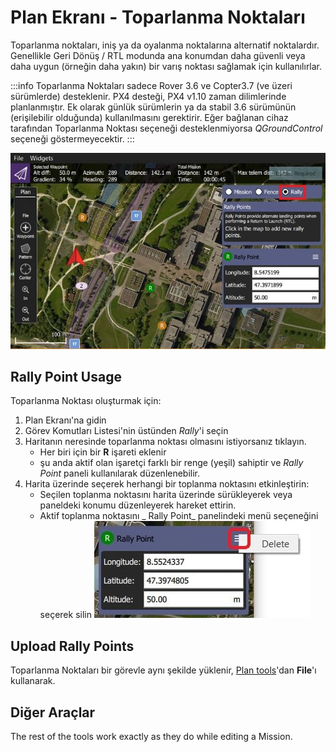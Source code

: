 # Plan Ekranı - Toparlanma Noktaları

Toparlanma noktaları, iniş ya da oyalanma noktalarına alternatif noktalardır.
Genellikle Geri Dönüş / RTL modunda ana konumdan daha güvenli veya daha uygun (örneğin daha yakın) bir varış noktası sağlamak için kullanılırlar.

:::info
Toparlanma Noktaları sadece Rover 3.6 ve Copter3.7 (ve üzeri sürümlerde) desteklenir.
PX4 desteği, PX4 v1.10 zaman dilimlerinde planlanmıştır.
Ek olarak günlük sürümlerin ya da stabil 3.6 sürümünün (erişilebilir olduğunda) kullanılmasını gerektirir.
Eğer bağlanan cihaz tarafından Toparlanma Noktası seçeneği desteklenmiyorsa _QGroundControl_ seçeneği göstermeyecektir.
:::

![Toparlanma Noktaları](../../../assets/plan/rally/rally_points_overview.jpg)

## Rally Point Usage

Toparlanma Noktası oluşturmak için:

1. Plan Ekranı'na gidin
2. Görev Komutları Listesi'nin üstünden _Rally_'i seçin
3. Haritanın neresinde toparlanma noktası olmasını istiyorsanız tıklayın.
   - Her biri için bir **R** işareti eklenir
   - şu anda aktif olan işaretçi farklı bir renge (yeşil) sahiptir ve _Rally Point_ paneli kullanılarak düzenlenebilir.
4. Harita üzerinde seçerek herhangi bir toplanma noktasını etkinleştirin:
   - Seçilen toplanma noktasını harita üzerinde sürükleyerek veya paneldeki konumu düzenleyerek hareket ettirin.
   - Aktif toplanma noktasını _ Rally Point_ panelindeki menü seçeneğini seçerek silin ![Toplanma Noktasını Sil](../../../assets/plan/rally/rally_points_delete.jpg)

## Upload Rally Points

Toparlanma Noktaları bir görevle aynı şekilde yüklenir, [Plan tools](../plan_view/plan_view.md)'dan **File**'ı kullanarak.

## Diğer Araçlar

The rest of the tools work exactly as they do while editing a Mission.
